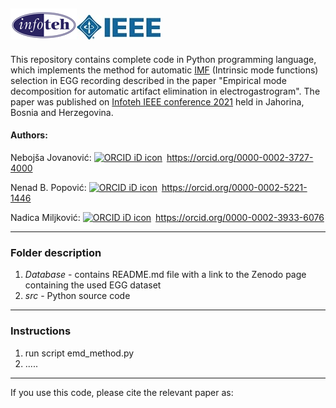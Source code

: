 
<a href = "https://infoteh.etf.ues.rs.ba/"><img src="docs/logo-top.png"></a><a href = "https://infoteh.etf.ues.rs.ba/"><img src= "docs/ieee-logo-top.jpg"></a><br>
-----------------------------------------------------------------------------------------------------------------------

This repository contains complete code in Python programming language, which implements the method for automatic [IMF](https://en.wikipedia.org/wiki/Hilbert%E2%80%93Huang_transform) (Intrinsic mode functions) selection in EGG recording described in the paper "Empirical mode decomposition for automatic artifact elimination in electrogastrogram". The paper was published on [Infoteh IEEE conference 2021](https://infoteh.etf.ues.rs.ba/) held in Jahorina, Bosnia and Herzegovina.


#### Authors:

Nebojša Jovanović:  <a itemprop="sameAs" content="https://orcid.org/0000-0002-3727-4000" href="https://orcid.org/0000-0002-3727-4000" target="orcid.widget" rel="me noopener noreferrer" style="vertical-align:top;"><img src="https://orcid.org/sites/default/files/images/orcid_16x16.png" style="width:1em;margin-right:.5em;" alt="ORCID iD icon">https://orcid.org/0000-0002-3727-4000</a>

Nenad B. Popović:  <a itemprop="sameAs" content="https://orcid.org/0000-0002-5221-1446" href="https://orcid.org/0000-0002-5221-1446" target="orcid.widget" rel="me noopener noreferrer" style="vertical-align:top;"><img src="https://orcid.org/sites/default/files/images/orcid_16x16.png" style="width:1em;margin-right:.5em;" alt="ORCID iD icon">https://orcid.org/0000-0002-5221-1446</a>

Nadica Miljković:  <a itemprop="sameAs" content="https://orcid.org/0000-0002-3933-6076" href="https://orcid.org/0000-0002-3933-6076" target="orcid.widget" rel="me noopener noreferrer" style="vertical-align:top;"><img src="https://orcid.org/sites/default/files/images/orcid_16x16.png" style="width:1em;margin-right:.5em;" alt="ORCID iD icon">https://orcid.org/0000-0002-3933-6076</a>

--------------------------------------------------------------------------------------------------------------------------------------
### Folder description
1. *Database* - contains README.md file with a link to the Zenodo page containing the used EGG dataset
2. *src* - Python source code

-------------------------------------------------------
### Instructions

1. run script emd_method.py
2. .....
-------------------------------------
If you use this code, please cite the relevant paper as:
